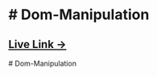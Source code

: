 <h1># Dom-Manipulation</h1>
<h2><a href="[https://nabil428.github.io/Dom-Events-/](https://nabil428.github.io/Dom-Manipulation/)" target="_blank">Live Link →</a></h2>
#   D o m - M a n i p u l a t i o n 
 
 
